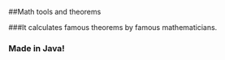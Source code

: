 ##Math tools and theorems

###It calculates famous theorems by famous mathematicians.

### Made in Java!
